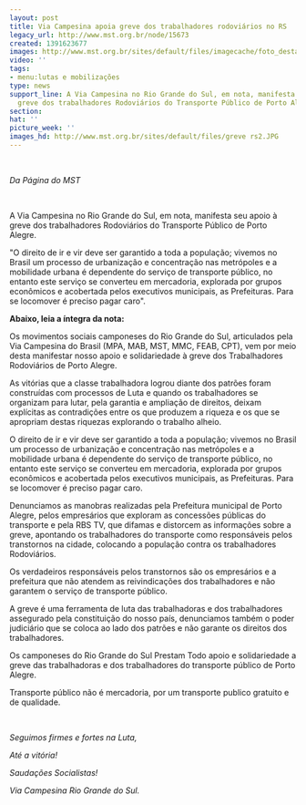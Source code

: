 ```yaml
---
layout: post
title: Via Campesina apoia greve dos trabalhadores rodoviários no RS
legacy_url: http://www.mst.org.br/node/15673
created: 1391623677
images: http://www.mst.org.br/sites/default/files/imagecache/foto_destaque/greve rs2.JPG
video: ''
tags:
- menu:lutas e mobilizações
type: news
support_line: A Via Campesina no Rio Grande do Sul, em nota, manifesta seu apoio à
  greve dos trabalhadores Rodoviários do Transporte Público de Porto Alegre.&nbsp;
section: 
hat: ''
picture_week: ''
images_hd: http://www.mst.org.br/sites/default/files/greve rs2.JPG
---
```

<p>&nbsp;</p><p><em>Da Página do MST</em></p><p>&nbsp;</p><p>A Via Campesina no Rio Grande do Sul, em nota, manifesta seu apoio à greve dos trabalhadores Rodoviários do Transporte Público de Porto Alegre.&nbsp;</p><p>"O direito de ir e vir deve ser garantido a toda a população; vivemos no Brasil um processo de urbanização e concentração nas metrópoles e a mobilidade urbana é dependente do serviço de transporte público, no entanto este serviço se converteu em mercadoria, explorada por grupos econômicos e acobertada pelos executivos municipais, as Prefeituras. Para se locomover é preciso pagar caro".</p><p><strong>Abaixo, leia a íntegra da nota:</strong></p><p>Os movimentos sociais camponeses do Rio Grande do Sul, articulados pela Via Campesina do Brasil (MPA, MAB, MST, MMC, FEAB, CPT), vem por meio desta manifestar nosso apoio e solidariedade à greve dos Trabalhadores Rodoviários de Porto Alegre.</p><p>As vitórias que a classe trabalhadora logrou diante dos patrões foram construídas com processos de Luta e quando os trabalhadores se organizam para lutar, pela garantia e ampliação de direitos, deixam explícitas as contradições entre os que produzem a riqueza e os que se apropriam destas riquezas explorando o trabalho alheio.&nbsp;</p><p>O direito de ir e vir deve ser garantido a toda a população; vivemos no Brasil um processo de urbanização e concentração nas metrópoles e a mobilidade urbana é dependente do serviço de transporte público, no entanto este serviço se converteu em mercadoria, explorada por grupos econômicos e acobertada pelos executivos municipais, as Prefeituras. Para se locomover é preciso pagar caro.</p><p>Denunciamos as manobras realizadas pela Prefeitura municipal de Porto Alegre, pelos empresários que exploram as concessões públicas do transporte e pela RBS TV, que difamas e distorcem as informações sobre a greve, apontando os trabalhadores do transporte como responsáveis pelos transtornos na cidade, colocando a população contra os trabalhadores Rodoviários.</p><p>Os verdadeiros responsáveis pelos transtornos são os empresários e a prefeitura que não atendem as reivindicações dos trabalhadores e não garantem o serviço de transporte público.&nbsp;</p><p>A greve é uma ferramenta de luta das trabalhadoras e dos trabalhadores assegurado pela constituição do nosso país, denunciamos também o poder judiciário que se coloca ao lado dos patrões e não garante os direitos dos trabalhadores.</p><p>Os camponeses do Rio Grande do Sul Prestam Todo apoio e solidariedade a greve das trabalhadoras e dos trabalhadores do transporte público de Porto Alegre.</p><p>Transporte público não é mercadoria, por um transporte publico gratuito e de qualidade.</p><p><em><br></em></p><p><em>Seguimos firmes e fortes na Luta,</em></p><p><em>Até a vitória!</em></p><p><em>Saudações Socialistas!</em></p><p><em>Via Campesina Rio Grande do Sul.</em></p>
